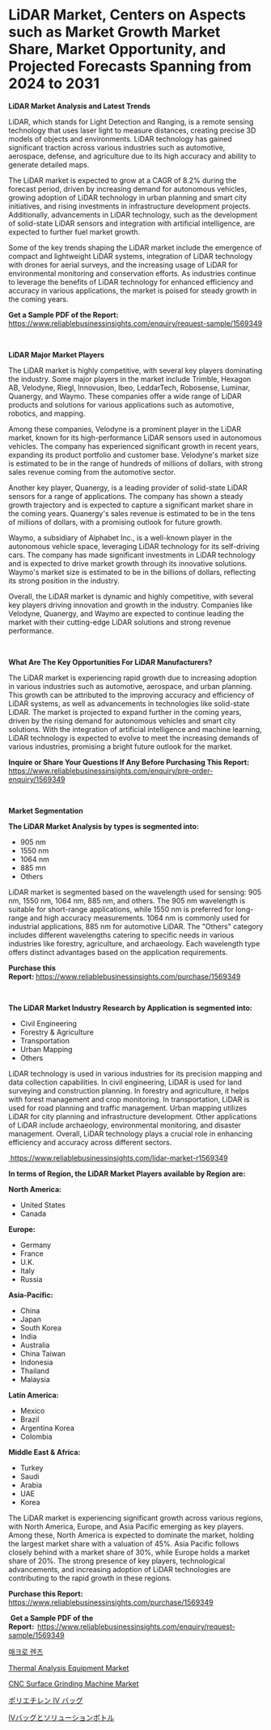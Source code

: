 <p><h1>LiDAR Market, Centers on Aspects such as Market Growth Market Share, Market Opportunity, and Projected Forecasts Spanning from 2024 to 2031</h1></p><p><strong>LiDAR Market Analysis and Latest Trends</strong></p>
<p><p>LiDAR, which stands for Light Detection and Ranging, is a remote sensing technology that uses laser light to measure distances, creating precise 3D models of objects and environments. LiDAR technology has gained significant traction across various industries such as automotive, aerospace, defense, and agriculture due to its high accuracy and ability to generate detailed maps.</p><p>The LiDAR market is expected to grow at a CAGR of 8.2% during the forecast period, driven by increasing demand for autonomous vehicles, growing adoption of LiDAR technology in urban planning and smart city initiatives, and rising investments in infrastructure development projects. Additionally, advancements in LiDAR technology, such as the development of solid-state LiDAR sensors and integration with artificial intelligence, are expected to further fuel market growth.</p><p>Some of the key trends shaping the LiDAR market include the emergence of compact and lightweight LiDAR systems, integration of LiDAR technology with drones for aerial surveys, and the increasing usage of LiDAR for environmental monitoring and conservation efforts. As industries continue to leverage the benefits of LiDAR technology for enhanced efficiency and accuracy in various applications, the market is poised for steady growth in the coming years.</p></p>
<p><strong>Get a Sample PDF of the Report:&nbsp;</strong> <a href="https://www.reliablebusinessinsights.com/enquiry/request-sample/1569349">https://www.reliablebusinessinsights.com/enquiry/request-sample/1569349</a></p>
<p>&nbsp;</p>
<p><strong>LiDAR Major Market Players</strong></p>
<p><p>The LiDAR market is highly competitive, with several key players dominating the industry. Some major players in the market include Trimble, Hexagon AB, Velodyne, Riegl, Innovusion, Ibeo, LeddarTech, Robosense, Luminar, Quanergy, and Waymo. These companies offer a wide range of LiDAR products and solutions for various applications such as automotive, robotics, and mapping.</p><p>Among these companies, Velodyne is a prominent player in the LiDAR market, known for its high-performance LiDAR sensors used in autonomous vehicles. The company has experienced significant growth in recent years, expanding its product portfolio and customer base. Velodyne's market size is estimated to be in the range of hundreds of millions of dollars, with strong sales revenue coming from the automotive sector.</p><p>Another key player, Quanergy, is a leading provider of solid-state LiDAR sensors for a range of applications. The company has shown a steady growth trajectory and is expected to capture a significant market share in the coming years. Quanergy's sales revenue is estimated to be in the tens of millions of dollars, with a promising outlook for future growth.</p><p>Waymo, a subsidiary of Alphabet Inc., is a well-known player in the autonomous vehicle space, leveraging LiDAR technology for its self-driving cars. The company has made significant investments in LiDAR technology and is expected to drive market growth through its innovative solutions. Waymo's market size is estimated to be in the billions of dollars, reflecting its strong position in the industry.</p><p>Overall, the LiDAR market is dynamic and highly competitive, with several key players driving innovation and growth in the industry. Companies like Velodyne, Quanergy, and Waymo are expected to continue leading the market with their cutting-edge LiDAR solutions and strong revenue performance.</p></p>
<p>&nbsp;</p>
<p><strong>What Are The Key Opportunities For LiDAR Manufacturers?</strong></p>
<p><p>The LiDAR market is experiencing rapid growth due to increasing adoption in various industries such as automotive, aerospace, and urban planning. This growth can be attributed to the improving accuracy and efficiency of LiDAR systems, as well as advancements in technologies like solid-state LiDAR. The market is projected to expand further in the coming years, driven by the rising demand for autonomous vehicles and smart city solutions. With the integration of artificial intelligence and machine learning, LiDAR technology is expected to evolve to meet the increasing demands of various industries, promising a bright future outlook for the market.</p></p>
<p><strong>Inquire or Share Your Questions If Any Before Purchasing This Report:</strong> <a href="https://www.reliablebusinessinsights.com/enquiry/pre-order-enquiry/1569349">https://www.reliablebusinessinsights.com/enquiry/pre-order-enquiry/1569349</a></p>
<p>&nbsp;</p>
<p><strong>Market Segmentation</strong></p>
<p><strong>The LiDAR Market Analysis by types is segmented into:</strong></p>
<p><ul><li>905 nm</li><li>1550 nm</li><li>1064 nm</li><li>885 mn</li><li>Others</li></ul></p>
<p><p>LiDAR market is segmented based on the wavelength used for sensing: 905 nm, 1550 nm, 1064 nm, 885 nm, and others. The 905 nm wavelength is suitable for short-range applications, while 1550 nm is preferred for long-range and high accuracy measurements. 1064 nm is commonly used for industrial applications, 885 nm for automotive LiDAR. The "Others" category includes different wavelengths catering to specific needs in various industries like forestry, agriculture, and archaeology. Each wavelength type offers distinct advantages based on the application requirements.</p></p>
<p><strong>Purchase this Report:&nbsp;</strong><a href="https://www.reliablebusinessinsights.com/purchase/1569349">https://www.reliablebusinessinsights.com/purchase/1569349</a></p>
<p>&nbsp;</p>
<p><strong>The LiDAR Market Industry Research by Application is segmented into:</strong></p>
<p><ul><li>Civil Engineering</li><li>Forestry & Agriculture</li><li>Transportation</li><li>Urban Mapping</li><li>Others</li></ul></p>
<p><p>LiDAR technology is used in various industries for its precision mapping and data collection capabilities. In civil engineering, LiDAR is used for land surveying and construction planning. In forestry and agriculture, it helps with forest management and crop monitoring. In transportation, LiDAR is used for road planning and traffic management. Urban mapping utilizes LiDAR for city planning and infrastructure development. Other applications of LiDAR include archaeology, environmental monitoring, and disaster management. Overall, LiDAR technology plays a crucial role in enhancing efficiency and accuracy across different sectors.</p></p>
<p><a href="https://www.reliablebusinessinsights.com/lidar-market-r1569349">&nbsp;https://www.reliablebusinessinsights.com/lidar-market-r1569349</a></p>
<p><strong>In terms of Region, the LiDAR Market Players available by Region are:</strong></p>
<p>
    <p> <strong> North America: </strong>
        <ul>
            <li>United States</li>
            <li>Canada</li>
        </ul>
        </p> 
    <p> <strong> Europe: </strong>
        <ul>
            <li>Germany</li>
            <li>France</li>
            <li>U.K.</li>
            <li>Italy</li>
            <li>Russia</li>
        </ul>
        </p> 
    <p> <strong> Asia-Pacific: </strong>
        <ul>
            <li>China</li>
            <li>Japan</li>
            <li>South Korea</li>
            <li>India</li>
            <li>Australia</li>
            <li>China Taiwan</li>
            <li>Indonesia</li>
            <li>Thailand</li>
            <li>Malaysia</li>
        </ul>
        </p> 
    <p> <strong> Latin America: </strong>
        <ul>
            <li>Mexico</li>
            <li>Brazil</li>
            <li>Argentina Korea</li>
            <li>Colombia</li>
        </ul>
        </p> 
    <p> <strong> Middle East & Africa: </strong>
        <ul>
            <li>Turkey</li>
            <li>Saudi</li>
            <li>Arabia</li>
            <li>UAE</li>
            <li>Korea</li>
        </ul>
    </p>
    </p>
<p><p>The LiDAR market is experiencing significant growth across various regions, with North America, Europe, and Asia Pacific emerging as key players. Among these, North America is expected to dominate the market, holding the largest market share with a valuation of 45%. Asia Pacific follows closely behind with a market share of 30%, while Europe holds a market share of 20%. The strong presence of key players, technological advancements, and increasing adoption of LiDAR technologies are contributing to the rapid growth in these regions.</p></p>
<p><strong>Purchase this Report: </strong><a href="https://www.reliablebusinessinsights.com/purchase/1569349">https://www.reliablebusinessinsights.com/purchase/1569349</a></p>
<p>&nbsp;<strong>Get a Sample PDF of the Report:&nbsp;&nbsp;</strong><a href="https://www.reliablebusinessinsights.com/enquiry/request-sample/1569349">https://www.reliablebusinessinsights.com/enquiry/request-sample/1569349</a></p>
<p><strong></strong></p>
<p><p><a href="https://github.com/akzkkws047661437/Market-Research-Report-List-2/blob/main/6530556166415.md">매크로 렌즈</a></p><p><a href="https://github.com/yoshih12/Market-Research-Report-List-4/blob/main/thermal-analysis-equipment-market.md">Thermal Analysis Equipment Market</a></p><p><a href="https://github.com/castoriffic/Market-Research-Report-List-5/blob/main/cnc-surface-grinding-machine-market.md">CNC Surface Grinding Machine Market</a></p><p><a href="https://github.com/nxboeu02965442/Market-Research-Report-List-2/blob/main/8088189155784.md">ポリエチレン IV バッグ</a></p><p><a href="https://github.com/moulafa/Market-Research-Report-List-2/blob/main/5416243155785.md">IVバッグとソリューションボトル</a></p></p>